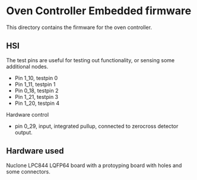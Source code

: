 # Oven Controller Embedded firmware
This directory contains the firmware for the oven controller.
## HSI
The test pins are useful for testing out functionality, or sensing some additional nodes. 
* Pin 1_10, testpin 0
* Pin 1_11, testpin 1
* Pin 0_18, testpin 2
* Pin 1_21, testpin 3
* Pin 1_20, testpin 4

Hardware control

* pin 0_29, input, integrated pullup, connected to zerocross detector output.
## Hardware used
Nuclone LPC844 LQFP64 board with a protoyping board with holes and some connectors.